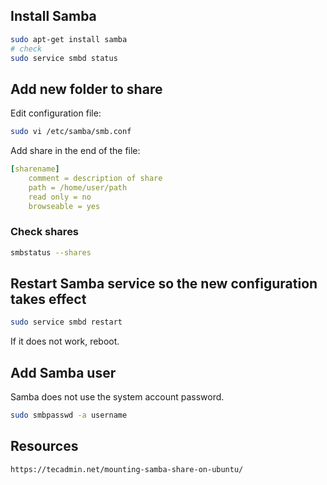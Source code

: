 ## Install Samba
```sh
sudo apt-get install samba
# check
sudo service smbd status
```
## Add new folder to share
Edit configuration file:
```sh
sudo vi /etc/samba/smb.conf
```
Add share in the end of the file:
```yaml
[sharename]
    comment = description of share
    path = /home/user/path
    read only = no
    browseable = yes
```
### Check shares
```sh
smbstatus --shares
```
## Restart Samba service so the new configuration takes effect
```sh
sudo service smbd restart
```
If it does not work, reboot.
## Add Samba user
Samba does not use the system account password.
```sh
sudo smbpasswd -a username
```
## Resources
```
https://tecadmin.net/mounting-samba-share-on-ubuntu/
```
